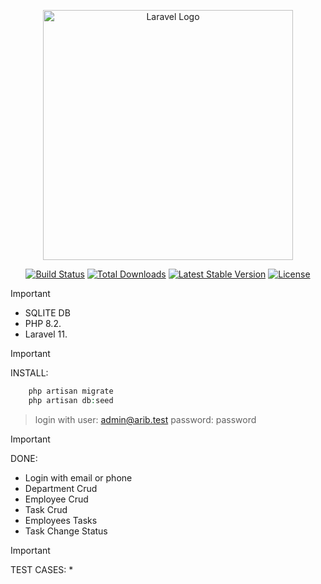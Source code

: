 <p align="center"><a href="https://laravel.com" target="_blank"><img src="https://raw.githubusercontent.com/laravel/art/master/logo-lockup/5%20SVG/2%20CMYK/1%20Full%20Color/laravel-logolockup-cmyk-red.svg" width="400" alt="Laravel Logo"></a></p>

<p align="center">
<a href="https://github.com/laravel/framework/actions"><img src="https://github.com/laravel/framework/workflows/tests/badge.svg" alt="Build Status"></a>
<a href="https://packagist.org/packages/laravel/framework"><img src="https://img.shields.io/packagist/dt/laravel/framework" alt="Total Downloads"></a>
<a href="https://packagist.org/packages/laravel/framework"><img src="https://img.shields.io/packagist/v/laravel/framework" alt="Latest Stable Version"></a>
<a href="https://packagist.org/packages/laravel/framework"><img src="https://img.shields.io/packagist/l/laravel/framework" alt="License"></a>
</p>

> [!IMPORTANT]
> * SQLITE DB
> * PHP 8.2.
> * Laravel 11.


> [!IMPORTANT]
> INSTALL:
```php
    php artisan migrate
    php artisan db:seed
```
> login with user: admin@arib.test password: password



> [!IMPORTANT]
> DONE:
> * Login with email or phone 
> * Department Crud
> * Employee Crud
> * Task Crud
> * Employees Tasks
> * Task Change Status


> [!IMPORTANT]
> TEST CASES:
> * 